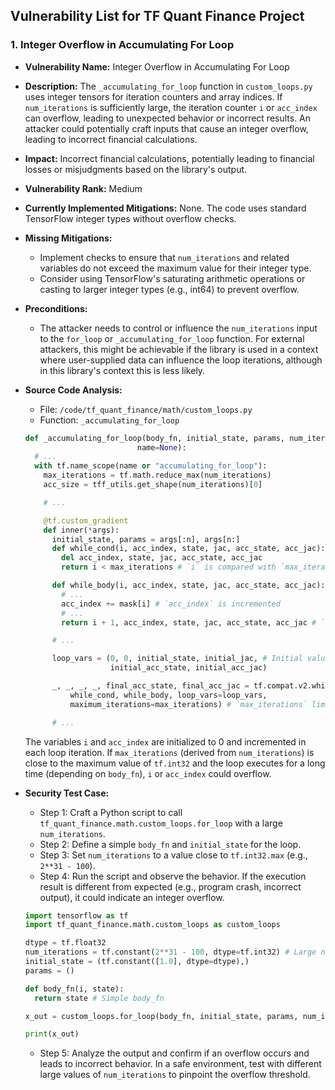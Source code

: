 ## Vulnerability List for TF Quant Finance Project

### 1. Integer Overflow in Accumulating For Loop

- **Vulnerability Name:** Integer Overflow in Accumulating For Loop
- **Description:** The `_accumulating_for_loop` function in `custom_loops.py` uses integer tensors for iteration counters and array indices. If `num_iterations` is sufficiently large, the iteration counter `i` or `acc_index` can overflow, leading to unexpected behavior or incorrect results. An attacker could potentially craft inputs that cause an integer overflow, leading to incorrect financial calculations.
- **Impact:** Incorrect financial calculations, potentially leading to financial losses or misjudgments based on the library's output.
- **Vulnerability Rank:** Medium
- **Currently Implemented Mitigations:** None. The code uses standard TensorFlow integer types without overflow checks.
- **Missing Mitigations:**
    - Implement checks to ensure that `num_iterations` and related variables do not exceed the maximum value for their integer type.
    - Consider using TensorFlow's saturating arithmetic operations or casting to larger integer types (e.g., int64) to prevent overflow.
- **Preconditions:**
    - The attacker needs to control or influence the `num_iterations` input to the `for_loop` or `_accumulating_for_loop` function. For external attackers, this might be achievable if the library is used in a context where user-supplied data can influence the loop iterations, although in this library's context this is less likely.
- **Source Code Analysis:**
    - File: `/code/tf_quant_finance/math/custom_loops.py`
    - Function: `_accumulating_for_loop`

    ```python
    def _accumulating_for_loop(body_fn, initial_state, params, num_iterations,
                             name=None):
      # ...
      with tf.name_scope(name or "accumulating_for_loop"):
        max_iterations = tf.math.reduce_max(num_iterations)
        acc_size = tff_utils.get_shape(num_iterations)[0]

        # ...

        @tf.custom_gradient
        def inner(*args):
          initial_state, params = args[:n], args[n:]
          def while_cond(i, acc_index, state, jac, acc_state, acc_jac): # `i` and `acc_index` are integers
            del acc_index, state, jac, acc_state, acc_jac
            return i < max_iterations # `i` is compared with `max_iterations`

          def while_body(i, acc_index, state, jac, acc_state, acc_jac):
            # ...
            acc_index += mask[i] # `acc_index` is incremented
            # ...
            return i + 1, acc_index, state, jac, acc_state, acc_jac # `i` is incremented

          # ...

          loop_vars = (0, 0, initial_state, initial_jac, # Initial values are 0
                       initial_acc_state, initial_acc_jac)

          _, _, _, _, final_acc_state, final_acc_jac = tf.compat.v2.while_loop(
              while_cond, while_body, loop_vars=loop_vars,
              maximum_iterations=max_iterations) # `max_iterations` limits the loop

          # ...
    ```
    The variables `i` and `acc_index` are initialized to 0 and incremented in each loop iteration. If `max_iterations` (derived from `num_iterations`) is close to the maximum value of `tf.int32` and the loop executes for a long time (depending on `body_fn`), `i` or `acc_index` could overflow.
- **Security Test Case:**
    - Step 1: Craft a Python script to call `tf_quant_finance.math.custom_loops.for_loop` with a large `num_iterations`.
    - Step 2: Define a simple `body_fn` and `initial_state` for the loop.
    - Step 3: Set `num_iterations` to a value close to `tf.int32.max` (e.g., `2**31 - 100`).
    - Step 4: Run the script and observe the behavior. If the execution result is different from expected (e.g., program crash, incorrect output), it could indicate an integer overflow.

    ```python
    import tensorflow as tf
    import tf_quant_finance.math.custom_loops as custom_loops

    dtype = tf.float32
    num_iterations = tf.constant(2**31 - 100, dtype=tf.int32) # Large num_iterations
    initial_state = (tf.constant([1.0], dtype=dtype),)
    params = ()

    def body_fn(i, state):
      return state # Simple body_fn

    x_out = custom_loops.for_loop(body_fn, initial_state, params, num_iterations)

    print(x_out)
    ```
    - Step 5: Analyze the output and confirm if an overflow occurs and leads to incorrect behavior. In a safe environment, test with different large values of `num_iterations` to pinpoint the overflow threshold.